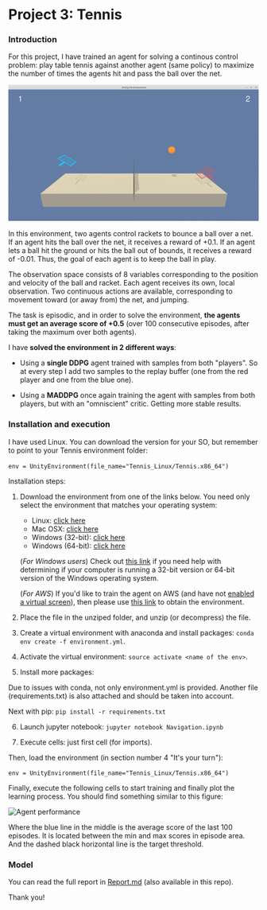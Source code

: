 # Project 3: Tennis

### Introduction

For this project, I have trained an agent for solving a continous control problem: play table tennis against another agent (same policy) to maximize the number of times the agents hit and pass the ball over the net.

![Trained Agent](images/tennis.gif)

In this environment, two agents control rackets to bounce a ball over a net. If an agent hits the ball over the net, it receives a reward of +0.1. If an agent lets a ball hit the ground or hits the ball out of bounds, it receives a reward of -0.01. Thus, the goal of each agent is to keep the ball in play.

The observation space consists of 8 variables corresponding to the position and velocity of the ball and racket. Each agent receives its own, local observation. Two continuous actions are available, corresponding to movement toward (or away from) the net, and jumping.

The task is episodic, and in order to solve the environment, **the agents must get an average score of +0.5** (over 100 consecutive episodes, after taking the maximum over both agents).

I have **solved the environment in 2 different ways**:

 - Using a **single DDPG** agent trained with samples from both "players". So at every step I add two samples to the replay buffer (one from the red player and one from the blue one).
 
 - Using a **MADDPG** once again training the agent with samples from both players, but with an "omniscient" critic. Getting more stable results.

### Installation and execution

I have used Linux. You can download the version for your SO, but remember to point to your Tennis environment folder:

```env = UnityEnvironment(file_name="Tennis_Linux/Tennis.x86_64")```

Installation steps:

1. Download the environment from one of the links below.  You need only select the environment that matches your operating system:
    - Linux: [click here](https://s3-us-west-1.amazonaws.com/udacity-drlnd/P3/Tennis/Tennis_Linux.zip)
    - Mac OSX: [click here](https://s3-us-west-1.amazonaws.com/udacity-drlnd/P3/Tennis/Tennis.app.zip)
    - Windows (32-bit): [click here](https://s3-us-west-1.amazonaws.com/udacity-drlnd/P3/Tennis/Tennis_Windows_x86.zip)
    - Windows (64-bit): [click here](https://s3-us-west-1.amazonaws.com/udacity-drlnd/P3/Tennis/Tennis_Windows_x86_64.zip)
    
    (_For Windows users_) Check out [this link](https://support.microsoft.com/en-us/help/827218/how-to-determine-whether-a-computer-is-running-a-32-bit-version-or-64) if you need help with determining if your computer is running a 32-bit version or 64-bit version of the Windows operating system.

    (_For AWS_) If you'd like to train the agent on AWS (and have not [enabled a virtual screen](https://github.com/Unity-Technologies/ml-agents/blob/master/docs/Training-on-Amazon-Web-Service.md)), then please use [this link](https://s3-us-west-1.amazonaws.com/udacity-drlnd/P3/Tennis/Tennis_Linux_NoVis.zip) to obtain the environment.

2. Place the file in the unziped folder, and unzip (or decompress) the file.

3. Create a virtual environment with anaconda and install packages: ```conda env create -f environment.yml```.

4. Activate the virtual environment: ```source activate <name of the env>```.

5. Install more packages:

Due to issues with conda, not only environment.yml is provided. Another file (requirements.txt) is also attached and should be taken into account.

Next with pip: ```pip install -r requirements.txt```

6. Launch jupyter notebook: ```jupyter notebook Navigation.ipynb```

7. Execute cells: just first cell (for imports).

Then, load the environment (in section number 4 "It's your turn"):

```
env = UnityEnvironment(file_name="Tennis_Linux/Tennis.x86_64")
```

Finally, execute the following cells to start training and finally plot the learning process. You should find something similar to this figure:

![Agent performance](images/score_maddpg_tennis_1.png)

Where the blue line in the middle is the average score of the last 100 episodes. It is located between the min and max scores in episode area. And the dashed black horizontal line is the target threshold.

### Model

You can read the full report in [Report.md](Report.md) (also available in this repo).

Thank you!